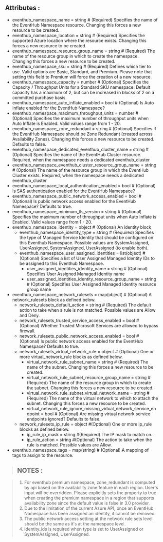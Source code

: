 ## Attributes :

- eventhub_namespace_name                                 = string # (Required) Specifies the name of the EventHub Namespace resource. Changing this forces a new resource to be created.
- eventhub_namespace_location                             = string # (Required) Specifies the supported Azure location where the resource exists. Changing this forces a new resource to be created.
- eventhub_namespace_resource_group_name                  = string # (Required) The name of the resource group in which to create the namespace. Changing this forces a new resource to be created.
- eventhub_namespace_sku                                  = string # (Required) Defines which tier to use. Valid options are Basic, Standard, and Premium. Please note that setting this field to Premium will force the creation of a new resource.
- eventhub_namespace_capacity                             = number # (Optional) Specifies the Capacity / Throughput Units for a Standard SKU namespace. Default capacity has a maximum of 2, but can be increased in blocks of 2 on a committed purchase basis.
- eventhub_namespace_auto_inflate_enabled                 = bool   # (Optional) Is Auto Inflate enabled for the EventHub Namespace?
- eventhub_namespace_maximum_throughput_units             = number # (Optional) Specifies the maximum number of throughput units when Auto Inflate is Enabled. Valid values range from 1 - 20.
- eventhub_namespace_zone_redundant                       = string # (Optional) Specifies if the EventHub Namespace should be Zone Redundant (created across Availability Zones). Changing this forces a new resource to be created. Defaults to false.
- eventhub_namespace_dedicated_eventhub_cluster_name      = string # (Optional) Specifies the name of the EventHub Cluster resource. Required, when the namespace needs a dedicated eventhub_cluster
- eventhub_namespace_eventhub_cluster_resource_group_name = string # (Optional) The name of the resource group in which the EventHub Cluster exists. Required, when the namespace needs a dedicated eventhub_cluster
- eventhub_namespace_local_authentication_enabled         = bool   # (Optional) Is SAS authentication enabled for the EventHub Namespace?
- eventhub_namespace_public_network_access_enabled        = bool   # (Optional) Is public network access enabled for the EventHub Namespace? Defaults to true.
- eventhub_namespace_minimum_tls_version                  = string # (Optional) Specifies the maximum number of throughput units when Auto Inflate is Enabled. Valid values range from 1 - 20.
- eventhub_namespace_identity                             = object # (Optional) An identity block
    - eventhub_namespace_identity_type = string                              # (Required) Specifies the type of Managed Service Identity that should be configured on this Eventhub Namespace. Possible values are SystemAssigned, UserAssigned, SystemAssigned, UserAssigned (to enable both).
    - eventhub_namespace_user_assigned_identities = list(object)            # (Optional) Specifies a list of User Assigned Managed Identity IDs to be assigned to this Eventhub Namespace.
      - user_assigned_identities_identity_name                = string # (Optional) Specifies  User Assigned Managed Identity name
      - user_assigned_identities_identity_resource_group_name = string # (Optional) Specifies  User Assigned Managed Identity resource group name
- eventhub_namespace_network_rulesets = map(object)                                # (Optional) A network_rulesets block as defined below.
    - network_rulesets_default_action                 = string                        # (Required) The default action to take when a rule is not matched. Possible values are Allow and Deny.
    - network_rulesets_trusted_service_access_enabled = bool                          # (Optional) Whether Trusted Microsoft Services are allowed to bypass firewall.
    - network_rulesets_public_network_access_enabled  = bool                          # (Optional) Is public network access enabled for the EventHub Namespace? Defaults to true.
    - network_rulesets_virtual_network_rule = object                                # (Optional) One or more virtual_network_rule blocks as defined below.
       - virtual_network_rule_subnet_name                                                          = string # (Required) The name of the subnet. Changing this forces a new resource to be created.
       - virtual_network_rule_subnet_resource_group_name                                           = string # (Required) The name of the resource group in which to create the subnet. Changing this forces a new resource to be created.
       - virtual_network_rule_subnet_virtual_network_name                                          = string # (Required) The name of the virtual network to which to attach the subnet. Changing this forces a new resource to be created.
       - virtual_network_rule_ignore_missing_virtual_network_service_endpoint = bool   # (Optional) Are missing virtual network service endpoints ignored? Defaults to false.
    - network_rulesets_ip_rule = object         #(Optional) One or more ip_rule blocks as defined below.
       - ip_rule_ip_mask = string #(Required) The IP mask to match on.
       - ip_rule_action  = string #(Optional) The action to take when the rule is matched. Possible values are Allow.
- eventhub_namespace_tags = map(string) # (Optional) A mapping of tags to assign to the resource.

>## NOTES :

>1. For eventhub premium namespace, zone_redundant is computed by api based on the availability zone feature in each region. User's input will be overridden. Please explicitly sets the property to true when creating the premium namespace in a region that supports availability zone since the default value is false in 3.0 provider.
>2. Due to the limitation of the current Azure API, once an EventHub Namespace has been assigned an identity, it cannot be removed.
>3. The public network access setting at the network rule sets level should be the same as it's at the namespace level.
>4. identity_ids is required when type is set to UserAssigned or SystemAssigned, UserAssigned.

